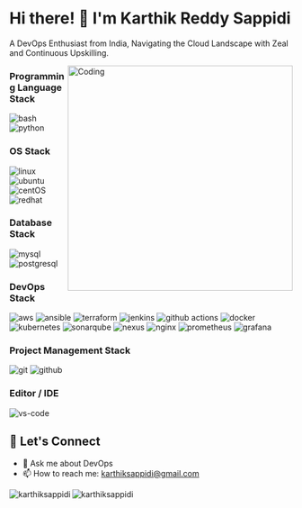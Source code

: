 # Hi there! 👋 I'm Karthik Reddy Sappidi
A DevOps Enthusiast from India, Navigating the Cloud Landscape with Zeal and Continuous Upskilling.

<img align="right" alt="Coding" width="400" src="https://camo.githubusercontent.com/7de37139d0b4c1ce40865e799b446c0e963a3dd8fb68d239707237c40604fa3d/68747470733a2f2f63646e2e6472696262626c652e636f6d2f75736572732f3733303730332f73637265656e73686f74732f363538313234332f6176656e746f2e676966">

### Programming Language Stack
![bash](https://img.shields.io/badge/-bash-4EAA25?style=flat-square&logo=gnu-bash&logoColor=white)
![python](https://img.shields.io/badge/-python-3776AB?style=flat-square&logo=python&logoColor=white)

### OS Stack
![linux](https://img.shields.io/badge/-linux-FCC624?style=flat-square&logo=linux&logoColor=black)
![ubuntu](https://img.shields.io/badge/-ubuntu-E95420?style=flat-square&logo=ubuntu&logoColor=white)
![centOS](https://img.shields.io/badge/-centOS-262577?style=flat-square&logo=centos&logoColor=white)
![redhat](https://img.shields.io/badge/-Red%20Hat-EE0000?style=flat-square&logo=red-hat&logoColor=white)

### Database Stack
![mysql](https://img.shields.io/badge/-mysql-4479A1?style=flat-square&logo=mysql&logoColor=white)
![postgresql](https://img.shields.io/badge/-postgresql-336791?style=flat-square&logo=postgresql&logoColor=white)


### DevOps Stack
![aws](https://img.shields.io/badge/-aws-232F3E?style=flat-square&logo=amazon-aws&logoColor=white)
![ansible](https://img.shields.io/badge/-ansible-EE0000?style=flat-square&logo=ansible&logoColor=white)
![terraform](https://img.shields.io/badge/-terraform-623CE4?style=flat-square&logo=terraform&logoColor=white)
![jenkins](https://img.shields.io/badge/-jenkins-D24939?style=flat-square&logo=jenkins&logoColor=white)
![github actions](https://img.shields.io/badge/-GitHub%20Actions-2088FF?style=flat-square&logo=github-actions&logoColor=white)
![docker](https://img.shields.io/badge/-docker-2496ED?style=flat-square&logo=docker&logoColor=white)
![kubernetes](https://img.shields.io/badge/-kubernetes-326CE5?style=flat-square&logo=kubernetes&logoColor=white)
![sonarqube](https://img.shields.io/badge/-SonarQube-4E9BCD?style=flat-square&logo=sonarqube&logoColor=white)
![nexus](https://img.shields.io/badge/-Nexus-DB7103?style=flat-square&logo=sonatype-nexus&logoColor=white)
![nginx](https://img.shields.io/badge/-nginx-269539?style=flat-square&logo=nginx&logoColor=white)
![prometheus](https://img.shields.io/badge/-prometheus-E6522C?style=flat-square&logo=prometheus&logoColor=white)
![grafana](https://img.shields.io/badge/-grafana-F46800?style=flat-square&logo=grafana&logoColor=white)

### Project Management Stack
![git](https://img.shields.io/badge/-git-F05032?style=flat-square&logo=git&logoColor=white)
![github](https://img.shields.io/badge/-github-181717?style=flat-square&logo=github&logoColor=white)

### Editor / IDE 
![vs-code](https://img.shields.io/badge/-vscode-007ACC?style=flat-square&logo=visual-studio-code&logoColor=white)

## 💬 Let's Connect

- 💬 Ask me about DevOps
- 📫 How to reach me: [karthiksappidi@gmail.com](mailto:karthiksappidi@gmail.com)


<p><img align="left" src="https://github-readme-stats.vercel.app/api/top-langs?username=karthiksappidi&show_icons=true&locale=en&layout=compact" alt="karthiksappidi" /></p>

<p><img align="center" src="https://github-readme-streak-stats.herokuapp.com/?user=karthiksappidi&" alt="karthiksappidi" /></p>

